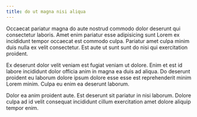 ```yaml
---
title: do ut magna nisi aliqua
---
```


Occaecat pariatur magna do aute nostrud commodo dolor deserunt qui consectetur laboris. Amet enim pariatur esse adipisicing sunt Lorem ex incididunt tempor occaecat est commodo culpa. Pariatur amet culpa minim duis nulla ex velit consectetur. Est aute ut sunt sunt do nisi qui exercitation proident.

Ex deserunt dolor velit veniam est fugiat veniam ut dolore. Enim et est id labore incididunt dolor officia anim in magna ea duis ad aliqua. Do deserunt proident eu laborum dolore ipsum dolore esse esse est reprehenderit minim Lorem minim. Culpa eu enim ea deserunt laborum.

Dolor ea anim proident aute. Est deserunt sit pariatur in nisi laborum. Dolore culpa ad id velit consequat incididunt cillum exercitation amet dolore aliquip tempor enim.